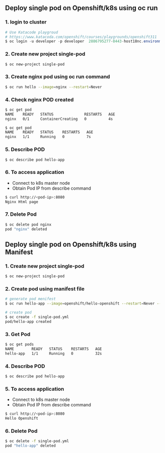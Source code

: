 ## Deploy single pod on Openshift/k8s using oc run

### 1. login to cluster
```powershell
# Use Katacode playgroud
# https://www.katacoda.com/openshift/courses/playgrounds/openshift311 
$ oc login -u developer -p developer  2886795277-8443-host18nc.environments.katacoda.com
```

### 2. Create new project single-pod
```bash
$ oc new-project single-pod
```

### 3. Create nginx pod using oc run command
```bash
$ oc run hello --image=nginx --restart=Never
```
### 4. Check nginx POD created
```bash
$ oc get pod
NAME    READY   STATUS              RESTARTS   AGE
nginx   0/1     ContainerCreating   0          4s

$ oc get pod  
NAME    READY   STATUS    RESTARTS   AGE
nginx   1/1     Running   0          7s
```
### 5. Describe POD
```bash
$ oc describe pod hello-app
```
### 6. To access application 

- Connect to k8s master node
- Obtain Pod IP from describe command   
```bash
$ curl http://<pod-ip>:8080
Nginx Html page
```

### 7. Delete Pod
```bash
$ oc delete pod nginx
pod "nginx" deleted
```

## Deploy single pod on Openshift/k8s using Manifest

### 1. Create new project single-pod
```bash
$ oc new-project single-pod
```
### 2. Create pod using manifest file 
```bash
# generate pod menifest 
$ oc run hello-app --image=openshift/hello-openshift --restart=Never --dry-run -o yaml > single-pod.yaml

# create pod
$ oc create -f single-pod.yml
pod/hello-app created
```
### 3. Get Pod
```bash
$ oc get pods
NAME        READY   STATUS    RESTARTS   AGE
hello-app   1/1     Running   0          32s
```
### 4. Describe POD
```bash
$ oc describe pod hello-app
```
### 5. To access application 

- Connect to k8s master node
- Obtain Pod IP from describe command   
```bash
$ curl http://<pod-ip>:8080
Hello Openshift
```

### 6. Delete Pod
```bash
$ oc delete -f single-pod.yml
pod "hello-app" deleted
```
